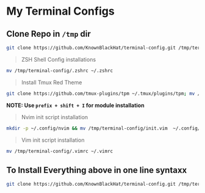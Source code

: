 # My Terminal Configs

## Clone Repo in `/tmp` dir
```bash
git clone https://github.com/KnownBlackHat/terminal-config.git /tmp/terminal-config
```
> ZSH Shell Config installations
```bash
mv /tmp/terminal-config/.zshrc ~/.zshrc
```

> Install Tmux Red Theme 

```bash
git clone https://github.com/tmux-plugins/tpm ~/.tmux/plugins/tpm; mv /tmp/terminal-config/.tmux.conf ~/.tmux.conf
```
**NOTE: Use `prefix + shift + I` for module installation**

> Nvim init script installation

```bash
mkdir -p ~/.config/nvim && mv /tmp/terminal-config/init.vim  ~/.config/nvim/init.vim 
```

> Vim init script installation

```bash
mv /tmp/terminal-config/.vimrc ~/.vimrc
```
 
## To Install Everything above in one line syntaxx
```bash
git clone https://github.com/KnownBlackHat/terminal-config.git /tmp/terminal-config && git clone https://github.com/tmux-plugins/tpm ~/.tmux/plugins/tpm  && mv /tmp/terminal-config/.zshrc ~/.zshrc && mv /tmp/terminal-config/.tmux.conf ~/.tmux.conf && mkdir -p ~/.config/nvim && mv /tmp/terminal-config/init.vim  ~/.config/nvim/init.vim && mv /tmp/terminal-config/.vimrc ~/.vimrc
```
